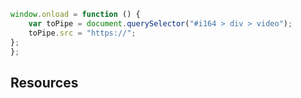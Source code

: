```js:title=app.js
window.onload = function () {
    var toPipe = document.querySelector("#i164 > div > video");
    toPipe.src = "https://";
};
};
```

## Resources
